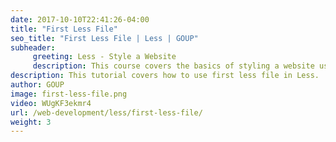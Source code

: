 ```yaml
---
date: 2017-10-10T22:41:26-04:00
title: "First Less File"
seo_title: "First Less File | Less | GOUP"
subheader:
     greeting: Less - Style a Website
     description: This course covers the basics of styling a website using Less. Work your way through the videos/articles and I'll teach you everything you need to know to style a basic website!
description: This tutorial covers how to use first less file in Less.
author: GOUP
image: first-less-file.png
video: WUgKF3ekmr4
url: /web-development/less/first-less-file/
weight: 3
---
```


